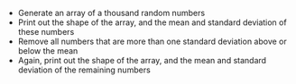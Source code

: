 - Generate an array of a thousand random numbers
- Print out the shape of the array, and the mean and standard deviation of these numbers
- Remove all numbers that are more than one standard deviation above or below the mean
- Again, print out the shape of the array, and the mean and standard deviation of the remaining numbers
